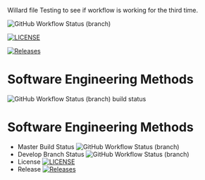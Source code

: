 Willard file
Testing to see if workflow is working for the third time.

![GitHub Workflow Status (branch)](https://img.shields.io/github/actions/workflow/status/WBarr242/sem/main.yml?branch=master)

[![LICENSE](https://img.shields.io/github/license/WBarr242/sem.svg?style=flat-square)](https://github.com/WBarr242/sem/blob/master/LICENSE)

[![Releases](https://img.shields.io/github/release/WBarr242/sem/all.svg?style=flat-square)](https://github.com/WBarr242/sem/releases)

# Software Engineering Methods
![GitHub Workflow Status (branch)](https://img.shields.io/github/actions/workflow/status/WBarr242/sem/main.yml?branch=develop>)
build status
# Software Engineering Methods
* Master Build Status ![GitHub Workflow Status (branch)](https://img.shields.io/github/actions/workflow/status/WBarr242/sem/main.yml?branch=develop)
* Develop Branch Status ![GitHub Workflow Status (branch)](https://img.shields.io/github/actions/workflow/status/WBarr242/sem/main.yml?branch=develop)
* License [![LICENSE](https://img.shields.io/github/license/WBarr242/sem.svg?style=flat-square)](https://github.com/WBarr242/sem/blob/master/LICENSE)
* Release [![Releases](https://img.shields.io/github/release/WBarr242/sem/all.svg?style=flat-square)](https://github.com/WBarr242/sem/releases)